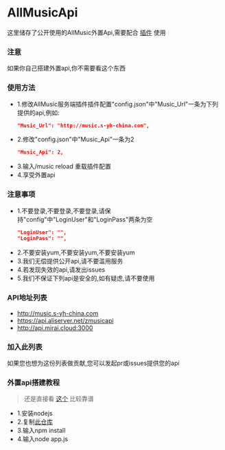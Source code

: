 # AllMusicApi

这里储存了公开使用的AllMusic外置Api,需要配合 [插件](https://github.com/HeartAge/AllMusic_P) 使用

### 注意
如果你自己搭建外置api,你不需要看这个东西

### 使用方法
* 1.修改AllMusic服务端插件插件配置"config.json"中"Music_Url"一条为下列提供的api,例如:
  ```json
  "Music_Url": "http://music.s-yh-china.com",
  ```
* 2.修改"config.json"中"Music_Api"一条为2
  ```json
  "Music_Api": 2,
  ```
* 3.输入/music reload 重载插件配置
* 4.享受外置api

### 注意事项
* 1.不要登录,不要登录,不要登录,请保持"config"中"LoginUser"和"LoginPass"两条为空
  ```json
  "LoginUser": "",
  "LoginPass": "",
  ```
* 2.不要安装yum,不要安装yum,不要安装yum
* 3.我们无偿提供公开api,请不要滥用服务
* 4.若发现失效的api,请发出issues
* 5.我们不保证下列api是安全的,如有疑虑,请不要使用

### API地址列表
* http://music.s-yh-china.com
* https://api.aliserver.net/zmusicapi
* http://api.mirai.cloud:3000

### 加入此列表
如果您也想为这份列表做贡献,您可以发起pr或issues提供您的api

### 外置api搭建教程
> 还是直接看 [这个](https://binaryify.github.io/NeteaseCloudMusicApi) 比较靠谱
* 1.安装nodejs
* 2.复制[此仓库](https://github.com/Binaryify/NeteaseCloudMusicApi)
* 3.输入npm install
* 4.输入node app.js
